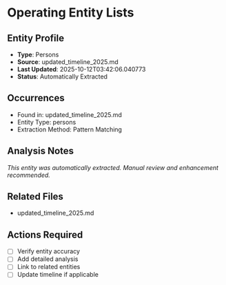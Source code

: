 # Operating Entity Lists

## Entity Profile
- **Type**: Persons
- **Source**: updated_timeline_2025.md
- **Last Updated**: 2025-10-12T03:42:06.040773
- **Status**: Automatically Extracted

## Occurrences
- Found in: updated_timeline_2025.md
- Entity Type: persons
- Extraction Method: Pattern Matching

## Analysis Notes
*This entity was automatically extracted. Manual review and enhancement recommended.*

## Related Files
- updated_timeline_2025.md

## Actions Required
- [ ] Verify entity accuracy
- [ ] Add detailed analysis
- [ ] Link to related entities
- [ ] Update timeline if applicable
